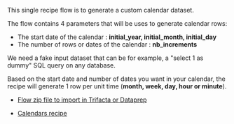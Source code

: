 
This single recipe flow is to generate a custom calendar dataset.

The flow contains 4 parameters that will be uses to generate calendar rows:
- The start date of the calendar : **initial_year, initial_month, initial_day**
- The number of rows or dates of the calendar : **nb_increments**

We need a fake input dataset that can be for example, a "select 1 as dummy" SQL query on any database.

Based on the start date and number of dates you want in your calendar, 
the recipe will generate 1 row per unit time (**month, week, day, hour or minute**). 


- [Flow zip file to import in Trifacta or Dataprep](https://github.com/victorcouste/trifacta-flows-examples/raw/main/Custom%20Calendars/flow_Custom%20Calendars.zip)

- [Calendars recipe](https://github.com/victorcouste/trifacta-flows-examples/blob/main/Custom%20Calendars/my_calendars.wrangle)
